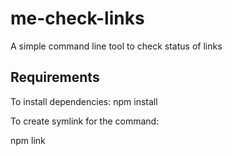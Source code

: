 # me-check-links
A simple command line tool to check status of links


<h2>Requirements</h2>
To install dependencies: 
npm install

To create symlink for the command:

npm link 
